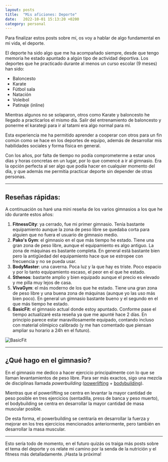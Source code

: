 ```yaml
---
layout: posts
title:  "Mis aficiones: Deporte"
date:   2022-10-01 15:13:20 +0200
category: personal
---
```

Para finalizar estos posts sobre mí, os voy a hablar de algo fundamental en mi vida, el deporte.

El deporte ha sido algo que me ha acompañado siempre, desde que tengo memoria he estado apuntado a algún tipo de actividad deportiva. Los deportes que he practicado durante al menos un curso escolar (9 meses) han sido:

* Baloncesto
* Karate
* Fútbol sala
* Natación
* Voleibol
* Patinaje (inline)

Mientras algunos no se solaparon, otros como Karate y baloncesto he llegado a practicarlos el mismo día. Salir del entrenamiento de baloncesto y ponerme el karategi para ir al tatami era algo normal para mí.

Esta experiencia me ha permitido aprender a cooperar con otros para un fin común como se hace en los deportes de equipo, además de desarrollar mis habilidades sociales y forma física en general.

Con los años, por falta de tiempo no podía comprometerme a estar unos días y horas concretas en un lugar, por lo que comencé a ir al gimnasio. Era la opción perfecta al ser algo que podía hacer en cualquier momento del día, y que además me permitía practicar deporte sin depender de otras personas.

----------------

## Reseñas rápidas:

A continuación os haré una mini reseña de los varios gimnasios a los que he ido durante estos años:

1. **FitnessCity**: ya cerrado, fue mi primer gimnasio. Tenía bastante equipamiento aunque la zona de peso libre se quedaba corta para alguien que no fuera el usuario de gimnasio medio.
2. **Pako's Gym**: el gimnasio en el que más tiempo he estado. Tiene una gran zona de peso libre, aunque el equipamiento es algo antiguo. La zona de máquinas es bastante completa. En general está bastante bien pero la antigüedad del equipamiento hace que se estropee con frecuencia y no se pueda usar.
3. **BodyMaster**: una caverna. Poca luz y la que hay es triste. Poco espacio y por lo tanto equipamiento escaso, el peor en el que he estado.
4. **Sthenos**: bastante amplio y bien equipado aunque el precio es elevado y me pilla muy lejos de casa.
5. **VivaGym**: el más moderno de los que he estado. Tiene una gran zona de peso libre y una buena zona de máquinas (aunque yo las uso más bien poco). En general un gimnasio bastante bueno y el segundo en el que más tiempo he estado.
6. **BasicFit**: el gimnasio actual donde estoy apuntado. Conforme pase el tiempo actualizaré esta reseña ya que me apunté hace 2 días. En principio parece estar maravillosamente equipado, contando incluso con material olímipico calibrado (y me han comentado que piensan ampliar su horario a 24h en el futuro).

![BasicFit](https://www.basic-fit.com/on/demandware.static/-/Sites-master-catalog/default/dw68b04204/images/ClubsES/2022/santacoloma_binnen.jpg)

----------------

## ¿Qué hago en el gimnasio?

En el gimnasio me dedico a hacer ejercicio principalmente con lo que se llaman levantamientos de peso libre. Para ser más exactos, sigo una mezcla de disciplinas llamada *powerbuilding* ([powerlifting](https://es.wikipedia.org/wiki/Levantamiento_de_potencia) + [bodybuilding](https://es.wikipedia.org/wiki/Culturismo)).

Mientras que el powerlifting se centra en levantar la mayor cantidad de peso posible en tres ejercicios (sentadilla, press de banca y peso muerto), el bodybuilding se centra en desarrollar la mayor cantidad de masa muscular posible.

De esta forma, el powerbuilding se centraría en desarrollar la fuerza y mejorar en los tres ejercicios mencionados anteriormente, pero también en desarrollar la masa muscular.

----------------

Esto sería todo de momento, en el futuro quizás os traiga más posts sobre el tema del deporte y os relate mi camino por la senda de la nutrición y el fitness más detalladamente. ¡Hasta la próxima!